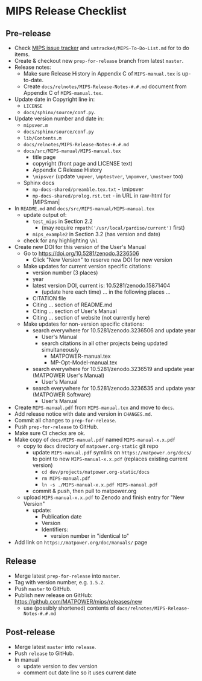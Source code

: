 MIPS Release Checklist
======================


Pre-release
-----------
- Check [MIPS issue tracker](https://github.com/MATPOWER/mips/issues)
  and `untracked/MIPS-To-Do-List.md` for to do items.
- Create & checkout new `prep-for-release` branch from latest `master`.
- Release notes:
  - Make sure Release History in Appendix C of `MIPS-manual.tex` is
    up-to-date.
  - Create `docs/relnotes/MIPS-Release-Notes-#.#.md` document from
    Appendix C of `MIPS-manual.tex`.
- Update date in Copyright line in:
  - `LICENSE`
  - `docs/sphinx/source/conf.py`.
- Update version number and date in:
  - `mipsver.m`
  - `docs/sphinx/source/conf.py`
  - `lib/Contents.m`
  - `docs/relnotes/MIPS-Release-Notes-#.#.md`
  - `docs/src/MIPS-manual/MIPS-manual.tex`
    - title page
    - copyright (front page and LICENSE text)
    - Appendix C Release History
    - `\mipsver` (update `\mpver`, `\mptestver`, `\mpomver`, `\mostver` too)
  - Sphinx docs
    - `mp-docs-shared/preamble.tex.txt` - \mipsver
    - `mp-docs-shared/prolog.rst.txt` - in URL in raw-html for |MIPSman|
- In `README.md` and `docs/src/MIPS-manual/MIPS-manual.tex`
  - update output of:
    - `test_mips` in Section 2.2
      - (may require `rmpath('/usr/local/pardiso/current')` first)
    - `mips_example2` in Section 3.2 (has version and date)
  - check for any highlighting `\hl`
- Create new DOI for this version of the User's Manual
  - Go to https://doi.org/10.5281/zenodo.3236506
    - Click "New Version" to reserve new DOI for new version
  - Make updates for current version specific citations:
    - version number (3 places)
    - year
    - latest version DOI, current is: 10.5281/zenodo.15871404
      - (update here each time)
    ... in the following places ...
    - CITATION file
    - Citing ... section of README.md
    - Citing ... section of User's Manual
    - Citing ... section of website (not currently here)
  - Make updates for non-version specific citations:
    - search everywhere for 10.5281/zenodo.3236506 and update year
      - User's Manual
      - search citations in all other projects being updated simultaneously
        - MATPOWER-manual.tex
        - MP-Opt-Model-manual.tex
    - search everywhere for 10.5281/zenodo.3236519 and update year (MATPOWER User's Manual)
      - User's Manual
    - search everywhere for 10.5281/zenodo.3236535 and update year (MATPOWER Software)
      - User's Manual
- Create `MIPS-manual.pdf` from `MIPS-manual.tex` and move to `docs`.
- Add release notice with date and version in `CHANGES.md`.
- Commit all changes to `prep-for-release`.
- Push `prep-for-release` to GitHub.
- Make sure CI checks are ok.
- Make copy of `docs/MIPS-manual.pdf` named `MIPS-manual-x.x.pdf`
  - copy to `docs` directory of `matpower.org-static` git repo
    - update `MIPS-manual.pdf` symlink on `https://matpower.org/docs/` to point
      to new `MIPS-manual-x.x.pdf` (replaces existing current version)
      - `cd dev/projects/matpower.org-static/docs`
      - `rm MIPS-manual.pdf`
      - `ln -s ./MIPS-manual-x.x.pdf MIPS-manual.pdf`
    - commit & push, then pull to matpower.org
  - upload `MIPS-manual-x.x.pdf` to Zenodo and finish entry for "New Version"
    - update:
      - Publication date
      - Version
      - Identifiers:
        - version number in "identical to"
- Add link on `https://matpower.org/doc/manuals/` page


Release
-------
- Merge latest `prep-for-release` into `master`.
- Tag with version number, e.g. `1.5.2`.
- Push `master` to GitHub.
- Publish new release on GitHub: https://github.com/MATPOWER/mips/releases/new
  - use (possibly shortened) contents of `docs/relnotes/MIPS-Release-Notes-#.#.md`


Post-release
------------
- Merge latest `master` into `release`.
- Push `release` to GitHub.
- In manual
  - update version to dev version
  - comment out date line so it uses current date
